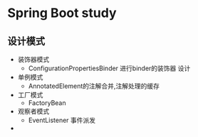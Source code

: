 # Spring Boot study

## 设计模式
- 装饰器模式
  - ConfigurationPropertiesBinder  进行binder的装饰器 设计
- 单例模式
  - AnnotatedElement的注解合并,注解处理的缓存
- 工厂模式
  - FactoryBean
- 观察者模式
  - EventListener 事件派发
- 